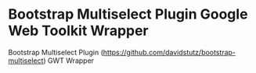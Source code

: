 # Bootstrap Multiselect Plugin Google Web Toolkit Wrapper
Bootstrap Multiselect Plugin (https://github.com/davidstutz/bootstrap-multiselect) GWT Wrapper
